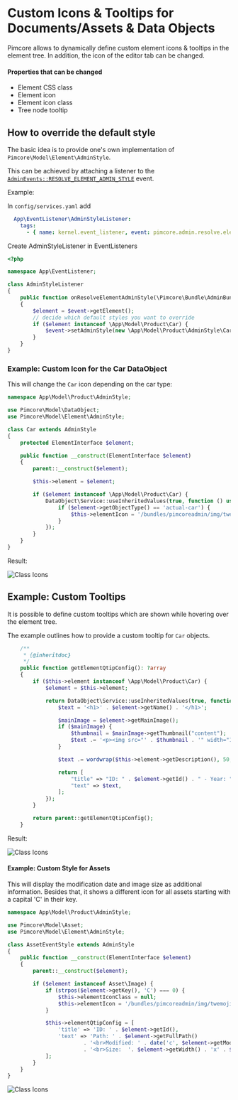 # Custom Icons & Tooltips for Documents/Assets & Data Objects

Pimcore allows to dynamically define custom element icons & tooltips in the element tree. In addition, the icon of the editor tab can
be changed.

#### Properties that can be changed
* Element CSS class
* Element icon
* Element icon class
* Tree node tooltip

## How to override the default style
 
The basic idea is to provide one's own implementation of `Pimcore\Model\Element\AdminStyle`.
 
This can be achieved by attaching a listener to the [`AdminEvents::RESOLVE_ELEMENT_ADMIN_STYLE`](https://github.com/pimcore/pimcore/blob/11.x/bundles/AdminBundle/Event/AdminEvents.php#L396-L407) event. 

Example:

In `config/services.yaml` add

```yaml
  App\EventListener\AdminStyleListener:
    tags:
      - { name: kernel.event_listener, event: pimcore.admin.resolve.elementAdminStyle, method: onResolveElementAdminStyle }
```

Create AdminStyleListener in EventListeners

```php
<?php

namespace App\EventListener;

class AdminStyleListener
{
    public function onResolveElementAdminStyle(\Pimcore\Bundle\AdminBundle\Event\ElementAdminStyleEvent $event): void
    {
        $element = $event->getElement();
        // decide which default styles you want to override
        if ($element instanceof \App\Model\Product\Car) {
            $event->setAdminStyle(new \App\Model\Product\AdminStyle\Car($element));
        }
    }
}

```

 
### Example: Custom Icon for the Car DataObject

This will change the `Car` icon depending on the car type:

```php
namespace App\Model\Product\AdminStyle;

use Pimcore\Model\DataObject;
use Pimcore\Model\Element\AdminStyle;

class Car extends AdminStyle
{
    protected ElementInterface $element;

    public function __construct(ElementInterface $element)
    {
        parent::__construct($element);

        $this->element = $element;

        if ($element instanceof \App\Model\Product\Car) {
            DataObject\Service::useInheritedValues(true, function () use ($element) {
                if ($element->getObjectType() == 'actual-car') {
                    $this->elementIcon = '/bundles/pimcoreadmin/img/twemoji/1f697.svg';
                }
            });
        }
    }
}
```

Result:

![Class Icons](../img/classes-icons2.png)


## Example: Custom Tooltips

It is possible to define custom tooltips which are shown while hovering over the element tree.

The example outlines how to provide a custom tooltip for `Car` objects.

```php
    /**
     * {@inheritdoc}
     */
    public function getElementQtipConfig(): ?array
    {
        if ($this->element instanceof \App\Model\Product\Car) {
            $element = $this->element;

            return DataObject\Service::useInheritedValues(true, function () use ($element) {
                $text = '<h1>' . $element->getName() . '</h1>';

                $mainImage = $element->getMainImage();
                if ($mainImage) {
                    $thumbnail = $mainImage->getThumbnail("content");
                    $text .= '<p><img src="' . $thumbnail . '" width="150" height="150"/></p>';
                }

                $text .= wordwrap($this->element->getDescription(), 50, "<br>");

                return [
                    "title" => "ID: " . $element->getId() . " - Year: " . $element->getProductionYear(),
                    "text" => $text,
                ];
            });
        }

        return parent::getElementQtipConfig();
    }
```

Result:

![Class Icons](../img/classes-icons3.png)

#### Example: Custom Style for Assets

This will display the modification date and image size as additional information. Besides that, it shows
a different icon for all assets starting with a capital 'C' in their key. 

```php
namespace App\Model\Product\AdminStyle;

use Pimcore\Model\Asset;
use Pimcore\Model\Element\AdminStyle;

class AssetEventStyle extends AdminStyle
{
    public function __construct(ElementInterface $element)
    {
        parent::__construct($element);

        if ($element instanceof Asset\Image) {
            if (strpos($element->getKey(), 'C') === 0) {
                $this->elementIconClass = null;
                $this->elementIcon = '/bundles/pimcoreadmin/img/twemoji/1f61c.svg';
            }

            $this->elementQtipConfig = [
                'title' => 'ID: ' . $element->getId(),
                'text' => 'Path: ' . $element->getFullPath()
                        . '<br>Modified: ' . date('c', $element->getModificationDate())
                        . '<br>Size:  '. $element->getWidth() . 'x' . $element->getHeight() . " px"
            ];
        }
    }
}
```

![Class Icons](../img/asset-tree-custom-icon.png)

